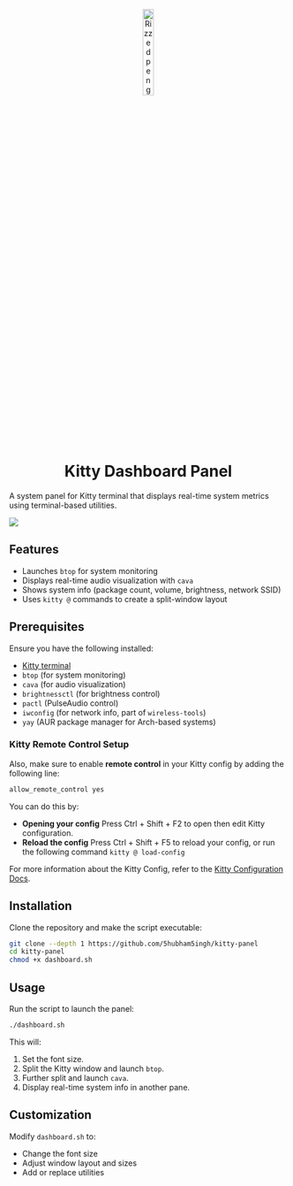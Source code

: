 <div align = center>
<img src="https://github.com/user-attachments/assets/4d20ae48-add8-48d6-a947-32f387122aa3" alt="Rizzed penguin" style="width: 20%;">

# Kitty Dashboard Panel
</div>

A system panel for Kitty terminal that displays real-time system metrics using terminal-based utilities.
                                               
![](https://github.com/user-attachments/assets/b534600f-8198-4a2e-a88a-f9e1bce06f35)
## Features
- Launches `btop` for system monitoring
- Displays real-time audio visualization with `cava`
- Shows system info (package count, volume, brightness, network SSID)
- Uses `kitty @` commands to create a split-window layout

## Prerequisites
Ensure you have the following installed:
- [Kitty terminal](https://sw.kovidgoyal.net/kitty/)
- `btop` (for system monitoring)
- `cava` (for audio visualization)
- `brightnessctl` (for brightness control)
- `pactl` (PulseAudio control)
- `iwconfig` (for network info, part of `wireless-tools`)
- `yay` (AUR package manager for Arch-based systems)
### Kitty Remote Control Setup
Also, make sure to enable **remote control** in your Kitty config by adding the following line:
```bash
allow_remote_control yes
```
You can do this by:
* **Opening your config**
  Press Ctrl + Shift + F2 to open then edit Kitty configuration.
* **Reload the config**
  Press Ctrl + Shift + F5 to reload your config, or run the following command
  `kitty @ load-config`


For more information about the Kitty Config, refer to the [Kitty Configuration Docs](https://sw.kovidgoyal.net/kitty/conf).
## Installation
Clone the repository and make the script executable:
```sh
git clone --depth 1 https://github.com/5hubham5ingh/kitty-panel
cd kitty-panel
chmod +x dashboard.sh
```

## Usage
Run the script to launch the panel:
```sh
./dashboard.sh
```
This will:
1. Set the font size.
2. Split the Kitty window and launch `btop`.
3. Further split and launch `cava`.
4. Display real-time system info in another pane.

## Customization
Modify `dashboard.sh` to:
- Change the font size
- Adjust window layout and sizes
- Add or replace utilities
